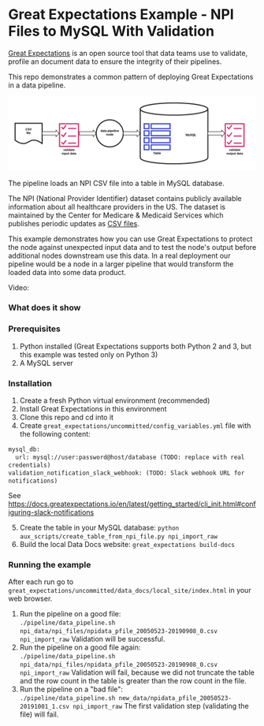 # Great Expectations Example - NPI Files to MySQL With Validation


[Great Expectations](https://greatexpectations.io/) is an open source tool that data teams use to validate, profile an document data to ensure the integrity of their pipelines. 


This repo demonstrates a common pattern of deploying Great Expectations in a data pipeline.

![](images/pipeline_diagram.png)

The pipeline loads an NPI CSV file into a table in MySQL database.
 
The NPI (National Provider Identifier) dataset contains publicly available information about all healthcare providers in the US. The dataset is maintained by the Center for Medicare & Medicaid Services which publishes periodic updates as [CSV files](http://download.cms.gov/nppes/NPI_Files.html).

This example demonstrates how you can use Great Expectations to protect the node against unexpected input data and to test the node's output before additional nodes downstream use this data. In a real deployment our pipeline would be a node in a larger pipeline that would transform the loaded data into some data product. 

Video: 


### What does it show 



### Prerequisites 

1. Python installed (Great Expectations supports both Python 2 and 3, but this example was tested only on Python 3)
2. A MySQL server 


### Installation

1. Create a fresh Python virtual environment (recommended)
2. Install Great Expectations in this environment
3. Clone this repo and cd into it
4. Create `great_expectations/uncommitted/config_variables.yml` file with the following content:
```
mysql_db:
  url: mysql://user:password@host/database (TODO: replace with real credentials) 
validation_notification_slack_webhook: (TODO: Slack webhook URL for notifications)  
```
See https://docs.greatexpectations.io/en/latest/getting_started/cli_init.html#configuring-slack-notifications

5. Create the table in your MySQL database: `python aux_scripts/create_table_from_npi_file.py npi_import_raw` 
6. Build the local Data Docs website: `great_expectations build-docs`

### Running the example

After each run go to `great_expectations/uncommitted/data_docs/local_site/index.html` in your web browser.

1. Run the pipeline on a good file:    
`./pipeline/data_pipeline.sh npi_data/npi_files/npidata_pfile_20050523-20190908_0.csv npi_import_raw`
Validation will be successful.
2. Run the pipeline on a good file again:    
`./pipeline/data_pipeline.sh npi_data/npi_files/npidata_pfile_20050523-20190908_0.csv npi_import_raw`
 Validation will fail, because we did not truncate the table and the row count in the table is greater than the row count in the file.
3. Run the pipeline on a "bad file":    
`./pipeline/data_pipeline.sh new_data/npidata_pfile_20050523-20191001_1.csv npi_import_raw`
The first validation step (validating the file) will fail.
